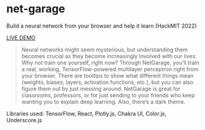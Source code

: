 # net-garage

Build a neural network from your browser and help it learn (HackMIT 2022)

[LIVE DEMO](https://nch0w.github.io/net-garage/)

> Neural networks might seem mysterious, but understanding them becomes crucial as they become increasingly involved with our lives. Why not train one yourself, right now? Through NetGarage, you’ll train a real, working, TensorFlow-powered multilayer perceptron right from your browser. There are tooltips to show what different things mean (weights, biases, layers, activation functions, etc.), but you can also figure them out by just messing around. NetGarage is great for classrooms, professors, or for just sending to your friends who keep wanting you to explain deep learning. Also, there’s a dark theme.

Libraries used: TensorFlow, React, Plotly.js, Chakra UI, Color.js, Underscore.js
